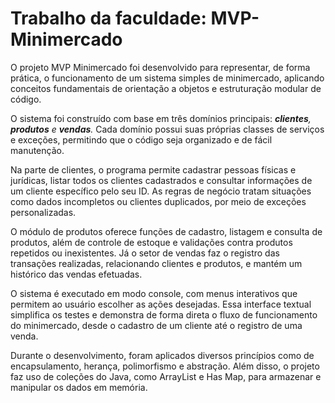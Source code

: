 # Trabalho da faculdade: MVP-Minimercado
O projeto MVP Minimercado foi desenvolvido para representar, de forma prática,
o funcionamento de um sistema simples de minimercado, aplicando conceitos fundamentais de 
orientação a objetos e estruturação modular de código.

O sistema foi construído com base em três domínios principais: 
_**clientes**, **produtos** e **vendas**._ 
Cada domínio possui suas próprias classes de  serviços e exceções, permitindo que o código 
seja organizado e de fácil manutenção.

Na parte de clientes, o programa permite cadastrar pessoas físicas e jurídicas, 
listar todos os clientes cadastrados e consultar informações de um cliente específico pelo seu ID. 
As regras de negócio tratam situações como dados incompletos ou clientes duplicados, 
por meio de exceções personalizadas.

O módulo de produtos oferece funções de cadastro, listagem e consulta de produtos, 
além de controle de estoque e validações contra produtos repetidos ou inexistentes. 
Já o setor de vendas faz o registro das transações realizadas, relacionando clientes e produtos, 
e mantém um histórico das vendas efetuadas.

O sistema é executado em modo console, com menus interativos que permitem 
ao usuário escolher as ações desejadas. Essa interface textual simplifica os 
testes e demonstra de forma direta o fluxo de funcionamento do minimercado, 
desde o cadastro de um cliente até o registro de uma venda.

Durante o desenvolvimento, foram aplicados diversos princípios como de encapsulamento, 
herança, polimorfismo e abstração. Além disso, o projeto faz uso de coleções do Java, 
como  ArrayList e Has Map, para armazenar e manipular os dados em memória.

